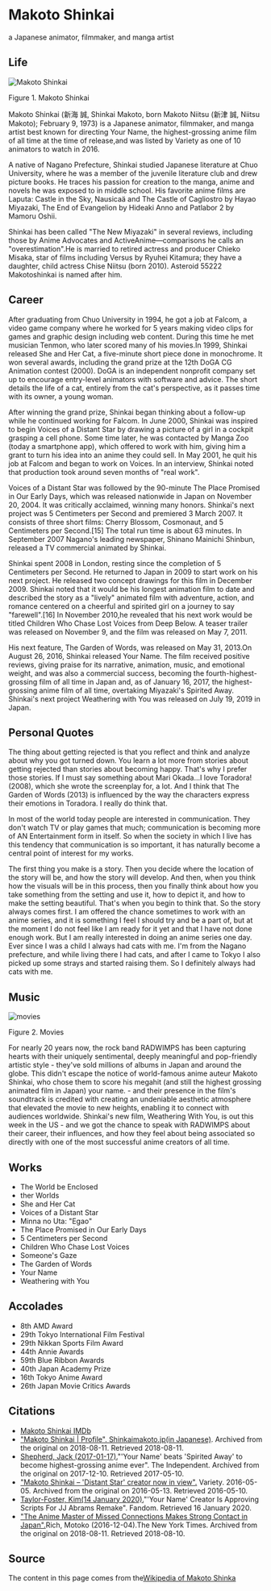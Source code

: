 # Makoto Shinkai

a Japanese animator, filmmaker, and manga artist

## Life

![Makoto Shinkai](http://csc174.org/lab02/Osaka/images/makotoshinkhai.jpeg)

Figure 1. Makoto Shinkai

Makoto Shinkai (新海 誠, Shinkai Makoto, born Makoto Niitsu (新津 誠, Niitsu Makoto); February 9, 1973) is a Japanese animator, filmmaker, and manga artist best known for directing Your Name, the highest-grossing anime film of all time at the time of release,and was listed by Variety as one of 10 animators to watch in 2016.

A native of Nagano Prefecture, Shinkai studied Japanese literature at Chuo University, where he was a member of the juvenile literature club and drew picture books. He traces his passion for creation to the manga, anime and novels he was  exposed to in middle school. His favorite anime films are Laputa: Castle in the Sky, Nausicaä and The Castle of Cagliostro by Hayao Miyazaki, The End of Evangelion by Hideaki Anno and Patlabor 2 by Mamoru Oshii.

Shinkai has been called "The New Miyazaki" in several reviews, including those by Anime Advocates and ActiveAnime—comparisons he calls an "overestimation".He is married to retired actress and producer Chieko Misaka, star of films including Versus by Ryuhei Kitamura; they have a daughter, child actress Chise Niitsu (born 2010). Asteroid 55222 Makotoshinkai is named after him.

## Career

After graduating from Chuo University in 1994, he got a job at Falcom, a video game company where he worked for 5 years making video clips for games and graphic design including web content. During this time he met musician Tenmon, who later scored many of his movies.In 1999, Shinkai released She and Her Cat, a five-minute short piece done in monochrome. It won several awards, including the grand prize at the 12th DoGA CG Animation contest (2000). DoGA is an independent  nonprofit company set up to encourage entry-level animators with software and advice. The short details the life of a cat, entirely from the cat's perspective, as it passes time with its owner, a young woman.

After winning the grand prize, Shinkai began thinking about a follow-up while he continued working for Falcom. In June 2000, Shinkai was inspired to begin Voices of a Distant Star by drawing a picture of a girl in a cockpit  grasping a cell phone. Some time later, he was contacted by Manga Zoo (today a smartphone app), which offered to work with him,  giving him a grant to turn his idea into an anime they could sell. In May 2001, he quit his job at Falcom and began to work on Voices. In an interview, Shinkai noted that production took around seven months of "real work".

Voices of a Distant Star was followed by the 90-minute The Place Promised in Our Early Days, which was released nationwide in Japan on November 20, 2004. It was critically acclaimed, winning many honors. Shinkai's next project was 5 Centimeters per Second and premiered 3 March 2007. It consists of three short films: Cherry Blossom, Cosmonaut, and 5 Centimeters per Second.[15] The total run time is about 63 minutes. In September 2007 Nagano's leading newspaper, Shinano Mainichi Shinbun, released a TV commercial animated by Shinkai.

Shinkai spent 2008 in London, resting since the completion of 5 Centimeters per Second. He returned to Japan in 2009 to start work on his next project. He released two concept drawings for this film in December 2009. Shinkai noted that it would be his longest animation film to date and described the story as a "lively" animated film with adventure, action, and romance centered on a cheerful and spirited girl on a journey to say "farewell".[16] In November 2010,he revealed that his next work would be titled Children Who Chase Lost Voices from Deep Below. A teaser trailer was released on November 9, and the film was released on May 7, 2011.

His next feature, The Garden of Words, was released on May 31, 2013.On August 26, 2016, Shinkai released Your Name. The film received positive reviews, giving praise for its narrative, animation, music, and emotional weight, and was also a commercial success, becoming the fourth-highest-grossing film of all time in Japan and, as of January 16, 2017, the highest-grossing anime film of all time, overtaking Miyazaki's Spirited Away. Shinkai's next project Weathering with You was released on July 19, 2019 in Japan.

## Personal Quotes

The thing about getting rejected is that you reflect and think and analyze about why you got turned down. You learn a lot more from stories about getting rejected than stories about becoming happy. That's why I prefer those stories. If I must say something about Mari Okada...I love Toradora! (2008), which she wrote the screenplay for, a lot. And I think that The Garden of Words (2013) is influenced by the way the characters express their emotions in Toradora. I really do think that.

In most of the world today people are interested in communication. They don't watch TV or play games that much; communication is becoming more of AN Entertainment form in itself. So when the society in which I live has this tendency  that communication is so important, it has naturally become a central point of interest for my works.

The first thing you make is a story. Then you decide where the location of the story will be, and how the story will develop. And then, when you think how the visuals will be in this process, then you finally think about how you take something from the setting and use it, how to depict it, and how to make the setting beautiful. That's when you begin to think that. So the story always comes first. I am offered the chance sometimes to work with an anime series, and it is something I feel I should try and be a part of, but at the moment I do not feel like I am ready for it yet and that I have not done enough work. But I am really interested in doing an anime series one day. Ever since I was a child I always had cats with me. I'm from the Nagano prefecture, and while living there I had cats, and after I came to Tokyo I also picked up some strays and started raising them. So I definitely always had cats with me.

## Music

![movies](http://csc174.org/lab02/Osaka/images/movies.jpg)

Figure 2. Movies

For nearly 20 years now, the rock band RADWIMPS has been capturing hearts with their uniquely sentimental, deeply meaningful and pop-friendly artistic style - they've sold millions of albums in Japan and around the globe. This didn't escape the notice of world-famous anime auteur Makoto Shinkai, who chose them to score his megahit (and still the highest grossing animated film in Japan) your name. - and their presence in the film's soundtrack is credited with creating an undeniable aesthetic atmosphere that elevated the movie to new heights, enabling it to connect with audiences worldwide. Shinkai's new film, Weathering With You, is out this week in the US - and we got the chance to speak with RADWIMPS about their career, their influences, and how they feel about being associated so directly with one of the most successful anime creators of all time.

## Works

* The World be Enclosed
* ther Worlds
* She and Her Cat
* Voices of a Distant Star
* Minna no Uta: "Egao"
* The Place Promised in Our Early Days
* 5 Centimeters per Second
* Children Who Chase Lost Voices
* Someone's Gaze
* The Garden of Words
* Your Name
* Weathering with You

## Accolades

* 8th AMD Award
* 29th Tokyo International Film Festival
* 29th Nikkan Sports Film Award
* 44th Annie Awards
* 59th Blue Ribbon Awards
* 40th Japan Academy Prize
* 16th Tokyo Anime Award
* 26th Japan Movie Critics Awards

## Citations

* [Makoto Shinkai IMDb](https://www.imdb.com/name/nm1396121/bio?ref_=nm_ov_bio_sm)
* ["Makoto Shinkai | Profile". Shinkaimakoto.jp(in Japanese)](http://shinkaimakoto.jp/profile). Archived from the original on 2018-08-11. Retrieved 2018-08-11.
* [Shepherd, Jack (2017-01-17).](https://www.independent.co.uk/arts-entertainment/films/news/your-name-spirited-away-highest-grossing-anime-of-all-time-a7530876.html)"'Your Name' beats 'Spirited Away' to become highest-grossing anime ever". The Independent. Archived from the original on 2017-12-10. Retrieved 2017-05-10.
* ["Makoto Shinkai – 'Distant Star' creator now in view".](https://variety.com/gallery/10-animators-to-watch-2016/makoto-shinkai-10-animators-to-watch/) Variety. 2016-05-05.  Archived from the original on 2016-05-13. Retrieved 2016-05-10.
* [Taylor-Foster, Kim(14 January 2020).](https://www.fandom.com/articles/your-name-jj-abrams-remake)"'Your Name' Creator Is Approving Scripts For JJ Abrams Remake". Fandom. Retrieved 16 January 2020.
* ["The Anime Master of Missed Connections Makes Strong Contact in Japan".](https://www.nytimes.com/2016/12/04/movies/the-anime-master-of-missed-connections-makes-strong-contact-in-japan.htm)Rich, Motoko (2016-12-04).The New York Times. Archived from the original on 2018-08-11. Retrieved 2018-08-10.

## Source

The content in this page comes from the[Wikipedia of  Makoto Shinka](https://en.wikipedia.org/wiki/Makoto_Shinkai)